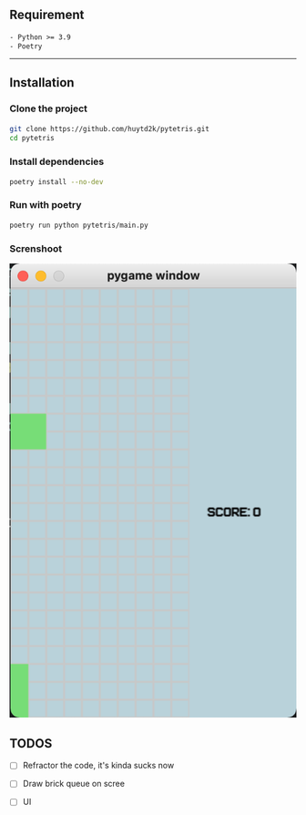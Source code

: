 ## Requirement
    - Python >= 3.9
    - Poetry 
---
## Installation
### Clone the project
```bash
git clone https://github.com/huytd2k/pytetris.git
cd pytetris
```
### Install dependencies
```bash
poetry install --no-dev
```
### Run with poetry
```bash
poetry run python pytetris/main.py
```
### Screnshoot
![screenshot](./screnshot.png)
## TODOS
- [ ] Refractor the code, it's kinda sucks now
- [ ] Draw brick queue on scree
- [ ] UI


